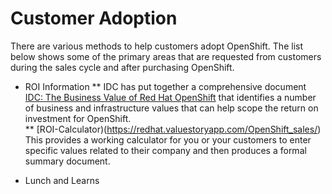 # Customer Adoption
There are various methods to help customers adopt OpenShift.  The list below shows some of the primary areas that are requested from customers during the sales cycle and after purchasing OpenShift.  

* ROI Information
** IDC has put together a comprehensive document [IDC: The Business Value of Red Hat OpenShift](https://www.redhat.com/en/resources/The-Business-Value-of-Red-Hat-OpenShift) that identifies a number of business and infrastructure values that can help scope the return on investment for OpenShift.  
** [ROI-Calculator)(https://redhat.valuestoryapp.com/OpenShift_sales/) This provides a working calculator for you or your customers to enter specific values related to their company and then produces a formal summary document.

* Lunch and Learns
